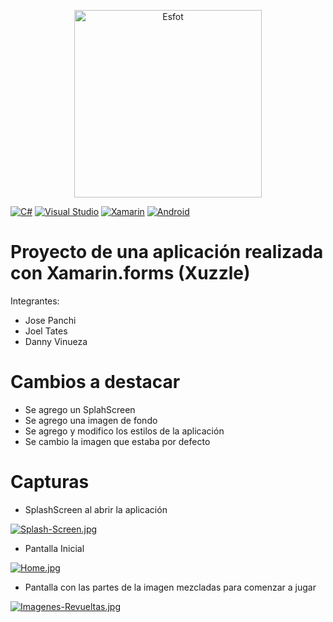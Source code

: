<div>
<p align='center'>
<img src="https://esfot.epn.edu.ec/images/headers/logo_esfot_buho.png" alt="Esfot" width="300px">
</p>
</div>

[![C#](https://img.shields.io/badge/C%23-%23239120?style=for-the-badge&logo=c-sharp&logoColor=white)](https://docs.microsoft.com/en-us/dotnet/csharp/)
[![Visual Studio](https://img.shields.io/badge/Visual_Studio-%235C2D91?style=for-the-badge&logo=visual-studio&logoColor=white)](https://visualstudio.microsoft.com/)
[![Xamarin](https://img.shields.io/badge/Xamarin-%233498DB?style=for-the-badge&logo=xamarin&logoColor=white)](https://dotnet.microsoft.com/apps/xamarin)
[![Android](https://img.shields.io/badge/Android-%233DDC84?style=for-the-badge&logo=android&logoColor=white)](https://www.android.com/)

# Proyecto de una aplicación realizada con Xamarin.forms (Xuzzle)

Integrantes:
- Jose Panchi
- Joel Tates
- Danny Vinueza

# Cambios a destacar
- Se agrego un SplahScreen
- Se agrego una imagen de fondo
- Se agrego y modifico los estilos de la aplicación
- Se cambio la imagen que estaba por defecto

# Capturas
- SplashScreen al abrir la aplicación

[![Splash-Screen.jpg](https://i.postimg.cc/MKrgLyQz/Splash-Screen.jpg)](https://postimg.cc/rKxh0RjH)

- Pantalla Inicial

[![Home.jpg](https://i.postimg.cc/YjcY4nPp/Home.jpg)](https://postimg.cc/ctmr2mZj)

- Pantalla con las partes de la imagen mezcladas para comenzar a jugar

[![Imagenes-Revueltas.jpg](https://i.postimg.cc/nhxZ2KbM/Imagenes-Revueltas.jpg)](https://postimg.cc/hf2HPdGq)
